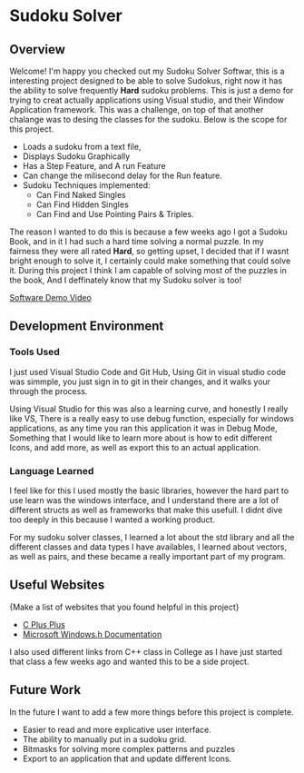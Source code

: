# Sudoku Solver

## Overview

Welcome! I'm happy you checked out my Sudoku Solver Softwar, this is a interesting project designed to be able to solve Sudokus, right now it has the ability to solve frequently **Hard** sudoku problems. This is just a demo for trying to creat actually applications using Visual studio, and their Window Application framework. This was a challenge, on top of that another chalange was to desing the classes for the sudoku. Below is the scope for this project. 

* Loads a sudoku from a text file,
* Displays Sudoku Graphically
* Has a Step Feature, and A run Feature
* Can change the milisecond delay for the Run feature.
* Sudoku Techniques implemented:
    * Can Find Naked Singles
    * Can Find Hidden Singles
    * Can Find and Use Pointing Pairs & Triples.

The reason I wanted to do this is because a few weeks ago I got a Sudoku Book, and in it I had such a hard time solving a normal puzzle. In my fairness they were all rated **Hard**, so getting upset, I decided that if I wasnt bright enough to solve it, I certainly could make something that could solve it. During this project I think I am capable of solving most of the puzzles in the book, And I deffinately know that my Sudoku solver is too! 

[Software Demo Video](https://www.youtube.com/watch?v=mhUOtsHw_yA)

## Development Environment

### Tools Used
I just used Visual Studio Code and Git Hub, Using Git in visual studio code was simmple, you just sign in to git in their changes, and it walks your through the process. 

Using Visual Studio for this was also a learning curve, and honestly I really like VS, There is a really easy to use debug function, especially for windows applications, as any time you ran this application it was in Debug Mode, Something that I would like to learn more about is how to edit different Icons, and add more, as well as export this to an actual application. 

### Language Learned
I feel like for this I used mostly the basic libraries, however the hard part to use learn was the windows interface, and I understand there are a lot of different structs as well as frameworks that make this usefull. I didnt dive too deeply in this because I wanted a working product.

For my sudoku solver classes, I learned a lot about the std library and all the different classes and data types I have availables, I learned about vectors, as well as pairs, and these became a really important part of my program. 

## Useful Websites

{Make a list of websites that you found helpful in this project}

- [C Plus Plus](cplusplus)
- [Microsoft Windows.h Documentation]([http://url.link.goes.here](https://learn.microsoft.com/en-us/windows/win32/api/winbase/))


I also used different links from C++ class in College as I have just started that class a few weeks ago and wanted this to be a side project. 
## Future Work

In the future I want to add a few more things before this project is complete.
- Easier to read and more explicative user interface.
- The ability to manually put in a sudoku grid. 
- Bitmasks for solving more complex patterns and puzzles
- Export to an application that and update different Icons.
